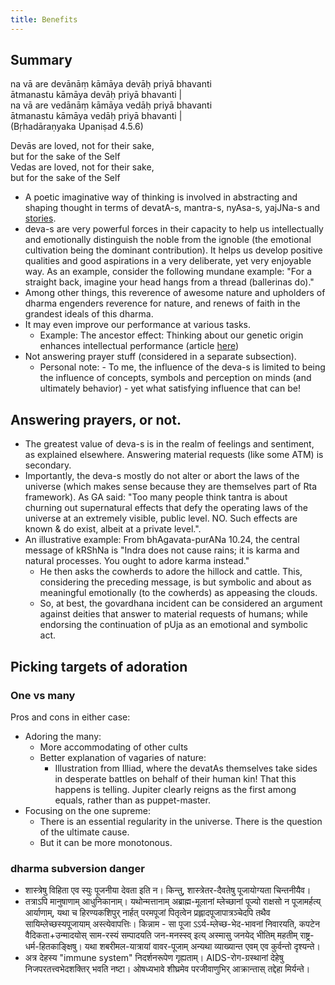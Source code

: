 ```yaml
---
title: Benefits
---
```


## Summary
na vā are devānāṃ kāmāya devāḥ priyā bhavanti  
ātmanastu kāmāya devāḥ priyā bhavanti |  
na vā are vedānāṃ kāmāya vedāḥ priyā bhavanti  
ātmanastu kāmāya vedāḥ priyā bhavanti |  
(Bṛhadāraṇyaka Upaniṣad 4.5.6)  

Devās are loved, not for their sake,  
but for the sake of the Self  
Vedas are loved, not for their sake,  
but for the sake of the Self  


- A poetic imaginative way of thinking is involved in abstracting and shaping thought in terms of devatA-s, mantra-s, nyAsa-s, yajJNa-s and [stories](../myth/).
- deva-s are very powerful forces in their capacity to help us intellectually and emotionally distinguish the noble from the ignoble (the emotional cultivation being the dominant contribution). It helps us develop positive qualities and good aspirations in a very deliberate, yet very enjoyable way. As an example, consider the following mundane example: "For a straight back, imagine your head hangs from a thread (ballerinas do)."
- Among other things, this reverence of awesome nature and upholders of dharma engenders reverence for nature, and renews of faith in the grandest ideals of this dharma.
- It may even improve our performance at various tasks.
    - Example: The ancestor effect: Thinking about our genetic origin enhances intellectual performance (article [here](http://onlinelibrary.wiley.com/doi/10.1002/ejsp.778/abstract))
- Not answering prayer stuff (considered in a separate subsection).
    - Personal note: - To me, the influence of the deva-s is limited to being the influence of concepts, symbols and perception on minds (and ultimately behavior) - yet what satisfying influence that can be!

## Answering prayers, or not.

- The greatest value of deva-s is in the realm of feelings and sentiment, as explained elsewhere. Answering material requests (like some ATM) is secondary.
- Importantly, the deva-s mostly do not alter or abort the laws of the universe (which makes sense because they are themselves part of Rta framework). As GA said: "Too many people think tantra is about churning out supernatural effects that defy the operating laws of the universe at an extremely visible, public level. NO. Such effects are known & do exist, albeit at a private level.".
- An illustrative example: From bhAgavata-purANa 10.24, the central message of kRShNa is "Indra does not cause rains; it is karma and natural processes. You ought to adore karma instead."
    - He then asks the cowherds to adore the hillock and cattle. This, considering the preceding message, is but symbolic and about as meaningful emotionally (to the cowherds) as appeasing the clouds.
    - So, at best, the govardhana incident can be considered an argument against deities that answer to material requests of humans; while endorsing the continuation of pUja as an emotional and symbolic act.


## Picking targets of adoration
### One vs many
Pros and cons in either case:
- Adoring the many:
  - More accommodating of other cults
  - Better explanation of vagaries of nature:
      - Illustration from Illiad, where the devatAs themselves take sides in desperate battles on behalf of their human kin! That this happens is telling. Jupiter clearly reigns as the first among equals, rather than as puppet-master.
- Focusing on the one supreme:
    - There is an essential regularity in the universe. There is the question of the ultimate cause.
    - But it can be more monotonous.

### dharma subversion danger
- शास्त्रेषु विहिता एव स्युः पूजनीया देवता इति न। किन्तु, शास्त्रेतर-दैवतेषु पूजायोग्यता चिन्तनीयैव।
- तत्राऽपि मानुषाणाम् आधुनिकानाम्। यथोन्मत्तानाम् अब्राह्म\-मूलानां म्लेच्छानां पूज्यो राक्षसो न पूजामर्हत्य् आर्याणाम्, यथा च हिरण्यकशिपुर् नार्हत् परमपूजां पितृत्वेन प्रह्लादपूजापात्रञ्चेदपि तथैव सायिम्लेच्छस्यपूजायाम् अस्त्येवापत्तिः। किन्नाम \- सा पूजा ऽऽर्य-म्लेच्छ-भेद-भावनां निवारयति, कपटेन वैदिकता+उन्मादयोस् साम-रस्यं सम्पादयति जन-मनस्स्व् इत्य् अस्मासु जनयेद् भीतिम् महतीम् राष्ट्र-धर्म-हितकाङ्क्षिषु। यथा शबरीमल-यात्रायां वावर-पूजाम् अन्यथा व्याख्यान्त एवम् एव कुर्वन्तो दृश्यन्ते।
- अत्र देहस्य "immune system" निदर्शनरूपेण गृह्यताम्। AIDS-रोग-ग्रस्थानां देहेषु निजपरतत्त्वभेदशक्तिर् भवति नष्टा। ओषध्यभावे शीघ्रमेव परजीवाणुभिर् आक्रान्तास् तद्देहा मिर्यन्ते।
